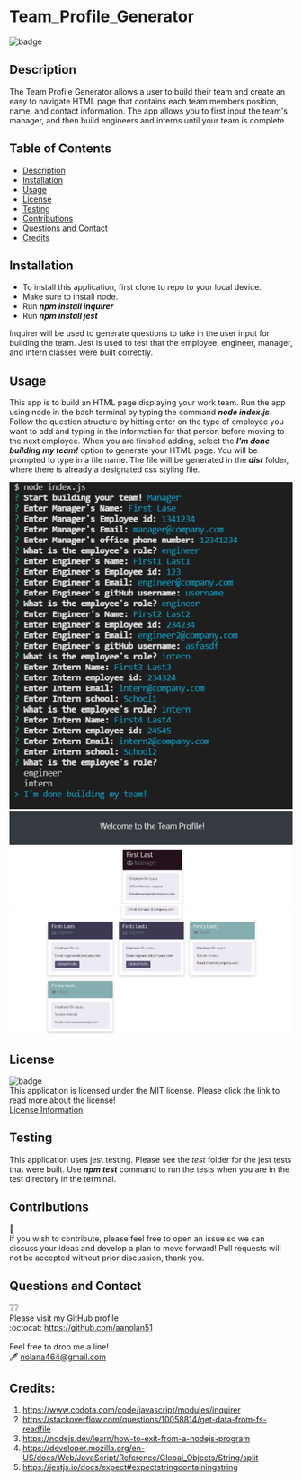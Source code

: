 # Team_Profile_Generator
![badge](https://img.shields.io/badge/license-mit-blue?style=flat-square)<br>

## Description
The Team Profile Generator allows a user to build their team and create an easy to navigate HTML page that contains each team members position, name, and contact information. The app allows you to first input the team's manager, and then build engineers and interns until your team is complete.

## Table of Contents
  - [Description](#description)
  - [Installation](#installation)
  - [Usage](#usage)
  - [License](#license)
  - [Testing](#testing)
  - [Contributions](#contributions)  
  - [Questions and Contact](#questions-and-contact)
  - [Credits](#credits)

## Installation
- To install this application, first clone to repo to your local device.
- Make sure to install node.
- Run ***npm install inquirer***
- Run ***npm install jest***

Inquirer will be used to generate questions to take in the user input for building the team. Jest is used to test that the employee, engineer, manager, and intern classes were built correctly.

## Usage
This app is to build an HTML page displaying your work team. Run the app using node in the bash terminal by typing the command ***node index.js***.
Follow the question structure by hitting enter on the type of employee you want to add and typing in the information for that person before moving to the next employee. When you are finished adding, select the ***I'm done building my team!*** option to generate your HTML page. You will be prompted to type in a file name. The file will be generated in the ***dist*** folder, where there is already a designated css styling file. 

![Questions in terminal](./src/Questions.png)
![Manager card](./src/manager.png)
![Employee cards](./src/employees.png)

## License
 ![badge](https://img.shields.io/badge/license-mit-blue?style=flat-square)<br>
  This application is licensed under the MIT license. Please click the link to read more about the license!<br>
  [License Information](https://choosealicense.com/licenses/mit/)

## Testing
This application uses jest testing. Please see the _test_ folder for the jest tests that were built. Use ***npm test*** command to run the tests when you are in the test directory in the terminal.

## Contributions
:busts_in_silhouette:<br>
If you wish to contribute, please feel free to open an issue so we can discuss your ideas and develop a plan to move forward!
Pull requests will not be accepted without prior discussion, thank you. 

## Questions and Contact
  :grey_question::grey_question:<br>
  Please visit my GitHub profile <br>
  :octocat: https://github.com/aanolan51 <br><br>
  Feel free to drop me a line! <br> :fountain_pen: nolana464@gmail.com
 

## Credits:
1. https://www.codota.com/code/javascript/modules/inquirer
2. https://stackoverflow.com/questions/10058814/get-data-from-fs-readfile
3. https://nodejs.dev/learn/how-to-exit-from-a-nodejs-program
4. https://developer.mozilla.org/en-US/docs/Web/JavaScript/Reference/Global_Objects/String/split
5. https://jestjs.io/docs/expect#expectstringcontainingstring